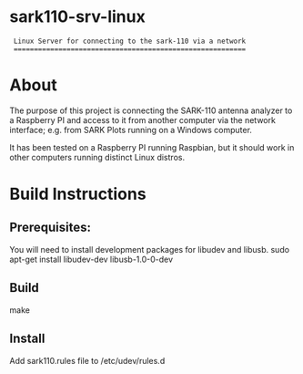 # sark110-srv-linux
     Linux Server for connecting to the sark-110 via a network
     =========================================================
About
======
The purpose of this project is connecting the SARK-110 antenna analyzer to a Raspberry PI and access to it from another computer via the network interface; e.g. from SARK Plots running on a Windows computer.

It has been tested on a Raspberry PI running Raspbian, but it should work in other computers running distinct Linux distros.

Build Instructions
===================
Prerequisites:
--------------
You will need to install development packages for libudev and	libusb.
    sudo apt-get install libudev-dev libusb-1.0-0-dev

Build
------
make

Install
-------
Add sark110.rules file to /etc/udev/rules.d
    
